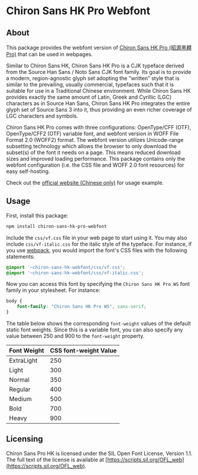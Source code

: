 Chiron Sans HK Pro Webfont
==========================

## About

This package provides the webfont version of [Chiron Sans HK Pro (昭源黑體 Pro)](https://github.com/chiron-fonts/chiron-sans-hk-pro) that can be used in webpages.

Similar to Chiron Sans HK, Chiron Sans HK Pro is a CJK typeface derived from the Source Han Sans / Noto Sans CJK font family. Its goal is to provide a modern, region-agnostic glyph set adopting the “written” style that is similar to the prevailing, usually commercial, typefaces such that it is suitable for use in a Traditional Chinese environment. While Chiron Sans HK provides exactly the same amount of Latin, Greek and Cyrillic (LGC) characters as in Source Han Sans, Chiron Sans HK Pro integrates the entire glyph set of Source Sans 3 into it, thus providing an even richer coverage of LGC characters and symbols.   

Chiron Sans HK Pro comes with three configurations: OpenType/CFF (OTF), OpenType/CFF2 (OTF) variable font, and webfont version in WOFF File Format 2.0 (WOFF2) format. The webfont version utilizes Unicode-range subsetting technology which allows the browser to only download the subset(s) of the font it needs on a page. This means reduced download sizes and improved loading performance. This package contains only the webfont configuration (i.e. the CSS file and WOFF 2.0 font resources) for easy self-hosting.

Check out the [official website (Chinese only)](https://chiron-fonts.github.io/sans/) for usage example.

## Usage

First, install this package:

```bash
npm install chiron-sans-hk-pro-webfont 
```

Include the `css/vf.css` file in your web page to start using it. You may also include `css/vf-italic.css` for the italic style of the typeface. For instance, if you use [webpack](https://webpack.js.org/), you would import the font's CSS files with the following statements:

```css
@import '~chiron-sans-hk-webfont/css/vf.css';
@import '~chiron-sans-hk-webfont/css/vf-italic.css';
```

Now you can access this font by specifying the `Chiron Sans HK Pro WS` font family in your stylesheet. For instance:

```css
body {
    font-family: "Chiron Sans HK Pro WS", sans-serif;
}
```

The table below shows the corresponding `font-weight` values of the default static font weights. Since this is a variable font, you can also specify any value between 250 and 900 to the `font-weight` property.

| Font Weight | CSS font-weight Value |
|---|---|
| ExtraLight | 250 |
| Light | 300 |
| Normal | 350 |
| Regular | 400 |
| Medium | 500 |
| Bold | 700 |
| Heavy | 900 |


## Licensing

Chiron Sans Pro HK is licensed under the SIL Open Font License, Version 1.1. The full text of the license is available at [https://scripts.sil.org/OFL_web](https://scripts.sil.org/OFL_web).
